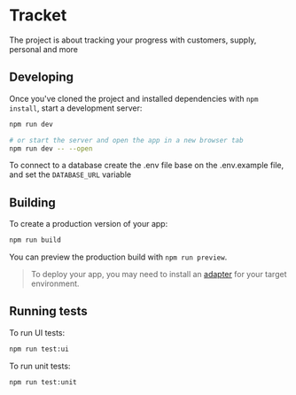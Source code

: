 # Tracket

The project is about tracking your progress with customers, supply, personal and more

## Developing

Once you've cloned the project and installed dependencies with `npm install`, start a development server:

```bash
npm run dev

# or start the server and open the app in a new browser tab
npm run dev -- --open
```

To connect to a database create the .env file base on the .env.example file, and set the `DATABASE_URL` variable

## Building

To create a production version of your app:

```bash
npm run build
```

You can preview the production build with `npm run preview`.

> To deploy your app, you may need to install an [adapter](https://kit.svelte.dev/docs/adapters) for your target environment.

## Running tests

To run UI tests:

```bash
npm run test:ui
```

To run unit tests:

```bash
npm run test:unit
```
